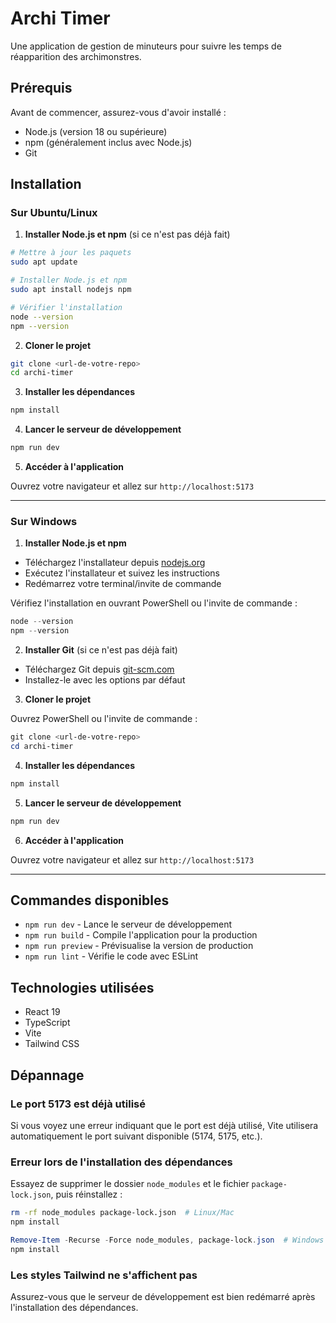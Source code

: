 # Archi Timer

Une application de gestion de minuteurs pour suivre les temps de réapparition des archimonstres.

## Prérequis

Avant de commencer, assurez-vous d'avoir installé :
- Node.js (version 18 ou supérieure)
- npm (généralement inclus avec Node.js)
- Git

## Installation

### Sur Ubuntu/Linux

1. **Installer Node.js et npm** (si ce n'est pas déjà fait)

```bash
# Mettre à jour les paquets
sudo apt update

# Installer Node.js et npm
sudo apt install nodejs npm

# Vérifier l'installation
node --version
npm --version
```

2. **Cloner le projet**

```bash
git clone <url-de-votre-repo>
cd archi-timer
```

3. **Installer les dépendances**

```bash
npm install
```

4. **Lancer le serveur de développement**

```bash
npm run dev
```

5. **Accéder à l'application**

Ouvrez votre navigateur et allez sur `http://localhost:5173`

---

### Sur Windows

1. **Installer Node.js et npm**

- Téléchargez l'installateur depuis [nodejs.org](https://nodejs.org/)
- Exécutez l'installateur et suivez les instructions
- Redémarrez votre terminal/invite de commande

Vérifiez l'installation en ouvrant PowerShell ou l'invite de commande :

```powershell
node --version
npm --version
```

2. **Installer Git** (si ce n'est pas déjà fait)

- Téléchargez Git depuis [git-scm.com](https://git-scm.com/)
- Installez-le avec les options par défaut

3. **Cloner le projet**

Ouvrez PowerShell ou l'invite de commande :

```powershell
git clone <url-de-votre-repo>
cd archi-timer
```

4. **Installer les dépendances**

```powershell
npm install
```

5. **Lancer le serveur de développement**

```powershell
npm run dev
```

6. **Accéder à l'application**

Ouvrez votre navigateur et allez sur `http://localhost:5173`

---

## Commandes disponibles

- `npm run dev` - Lance le serveur de développement
- `npm run build` - Compile l'application pour la production
- `npm run preview` - Prévisualise la version de production
- `npm run lint` - Vérifie le code avec ESLint

## Technologies utilisées

- React 19
- TypeScript
- Vite
- Tailwind CSS

## Dépannage

### Le port 5173 est déjà utilisé

Si vous voyez une erreur indiquant que le port est déjà utilisé, Vite utilisera automatiquement le port suivant disponible (5174, 5175, etc.).

### Erreur lors de l'installation des dépendances

Essayez de supprimer le dossier `node_modules` et le fichier `package-lock.json`, puis réinstallez :

```bash
rm -rf node_modules package-lock.json  # Linux/Mac
npm install
```

```powershell
Remove-Item -Recurse -Force node_modules, package-lock.json  # Windows PowerShell
npm install
```

### Les styles Tailwind ne s'affichent pas

Assurez-vous que le serveur de développement est bien redémarré après l'installation des dépendances.